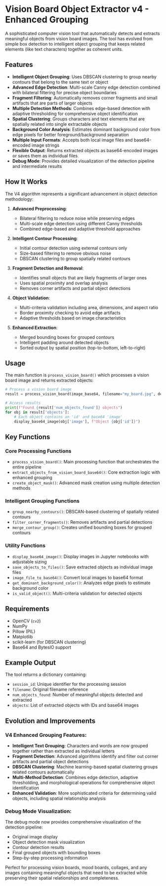 # Vision Board Object Extractor v4 - Enhanced Grouping

A sophisticated computer vision tool that automatically detects and extracts meaningful objects from vision board images. The tool has evolved from simple box detection to intelligent object grouping that keeps related elements (like text characters) together as coherent units.

## Features

- **Intelligent Object Grouping**: Uses DBSCAN clustering to group nearby contours that belong to the same text or object
- **Advanced Edge Detection**: Multi-scale Canny edge detection combined with bilateral filtering for precise object boundaries
- **Fragment Filtering**: Automatically removes corner fragments and small artifacts that are parts of larger objects
- **Multiple Detection Methods**: Combines edge-based detection with adaptive thresholding for comprehensive object identification
- **Spatial Clustering**: Groups characters and text elements that are spatially related into single extractable objects
- **Background Color Analysis**: Estimates dominant background color from edge pixels for better foreground/background separation
- **Multiple Input Formats**: Accepts both local image files and base64-encoded image strings
- **Flexible Output**: Returns extracted objects as base64-encoded images or saves them as individual files
- **Debug Mode**: Provides detailed visualization of the detection pipeline and intermediate results

## How It Works

The V4 algorithm represents a significant advancement in object detection methodology:

1. **Advanced Preprocessing**:

   - Bilateral filtering to reduce noise while preserving edges
   - Multi-scale edge detection using different Canny thresholds
   - Combined edge-based and adaptive threshold approaches

2. **Intelligent Contour Processing**:

   - Initial contour detection using external contours only
   - Size-based filtering to remove obvious noise
   - DBSCAN clustering to group spatially related contours

3. **Fragment Detection and Removal**:

   - Identifies small objects that are likely fragments of larger ones
   - Uses spatial proximity and overlap analysis
   - Removes corner artifacts and partial object detections

4. **Object Validation**:

   - Multi-criteria validation including area, dimensions, and aspect ratio
   - Border proximity checking to avoid edge artifacts
   - Adaptive thresholds based on image characteristics

5. **Enhanced Extraction**:
   - Merged bounding boxes for grouped contours
   - Intelligent padding around detected objects
   - Sorted output by spatial position (top-to-bottom, left-to-right)

## Usage

The main function is `process_vision_board()` which processes a vision board image and returns extracted objects:

```python
# Process a vision board image
result = process_vision_board(image_base64, filename="my_board.jpg", debug=True)

# Access results
print(f"Found {result['num_objects_found']} objects")
for obj in result['objects']:
    # Each object contains an 'id' and base64 'image'
    display_base64_image(obj['image'], f"Object {obj['id']}")
```

## Key Functions

### Core Processing Functions

- `process_vision_board()`: Main processing function that orchestrates the entire pipeline
- `extract_objects_from_vision_board_base64()`: Core extraction logic with enhanced grouping
- `create_object_mask()`: Advanced mask creation using multiple detection methods

### Intelligent Grouping Functions

- `group_nearby_contours()`: DBSCAN-based clustering of spatially related contours
- `filter_corner_fragments()`: Removes artifacts and partial detections
- `merge_contour_group()`: Creates unified bounding boxes for grouped contours

### Utility Functions

- `display_base64_image()`: Display images in Jupyter notebooks with adjustable sizing
- `save_objects_to_files()`: Save extracted objects as individual image files
- `image_file_to_base64()`: Convert local images to base64 format
- `get_dominant_background_color()`: Analyzes edge pixels to estimate background color
- `is_valid_object()`: Multi-criteria validation for detected objects

## Requirements

- OpenCV (`cv2`)
- NumPy
- Pillow (PIL)
- Matplotlib
- scikit-learn (for DBSCAN clustering)
- Base64 and BytesIO support

## Example Output

The tool returns a dictionary containing:

- `session_id`: Unique identifier for the processing session
- `filename`: Original filename reference
- `num_objects_found`: Number of meaningful objects detected and extracted
- `objects`: List of extracted objects with IDs and base64 images

## Evolution and Improvements

### V4 Enhanced Grouping Features:

- **Intelligent Text Grouping**: Characters and words are now grouped together rather than extracted as individual letters
- **Fragment Detection**: Advanced algorithms identify and filter out corner artifacts and partial object detections
- **DBSCAN Clustering**: Machine learning-based spatial clustering groups related contours automatically
- **Multi-Method Detection**: Combines edge detection, adaptive thresholding, and morphological operations for comprehensive object identification
- **Enhanced Validation**: More sophisticated criteria for determining valid objects, including spatial relationship analysis

### Debug Mode Visualization:

The debug mode now provides comprehensive visualization of the detection pipeline:

- Original image display
- Object detection mask visualization
- Contour detection results
- Final grouped objects with bounding boxes
- Step-by-step processing information

Perfect for processing vision boards, mood boards, collages, and any images containing meaningful objects that need to be extracted while preserving their spatial relationships and completeness.
